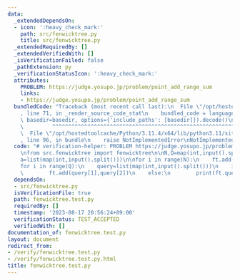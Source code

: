 ```yaml
---
data:
  _extendedDependsOn:
  - icon: ':heavy_check_mark:'
    path: src/fenwicktree.py
    title: src/fenwicktree.py
  _extendedRequiredBy: []
  _extendedVerifiedWith: []
  _isVerificationFailed: false
  _pathExtension: py
  _verificationStatusIcon: ':heavy_check_mark:'
  attributes:
    PROBLEM: https://judge.yosupo.jp/problem/point_add_range_sum
    links:
    - https://judge.yosupo.jp/problem/point_add_range_sum
  bundledCode: "Traceback (most recent call last):\n  File \"/opt/hostedtoolcache/Python/3.11.4/x64/lib/python3.11/site-packages/onlinejudge_verify/documentation/build.py\"\
    , line 71, in _render_source_code_stat\n    bundled_code = language.bundle(stat.path,\
    \ basedir=basedir, options={'include_paths': [basedir]}).decode()\n          \
    \         ^^^^^^^^^^^^^^^^^^^^^^^^^^^^^^^^^^^^^^^^^^^^^^^^^^^^^^^^^^^^^^^^^^^^^^^^^^^^^^^^^\n\
    \  File \"/opt/hostedtoolcache/Python/3.11.4/x64/lib/python3.11/site-packages/onlinejudge_verify/languages/python.py\"\
    , line 96, in bundle\n    raise NotImplementedError\nNotImplementedError\n"
  code: "# verification-helper: PROBLEM https://judge.yosupo.jp/problem/point_add_range_sum\n\
    \nfrom src.fenwicktree import fenwicktree\n\nN,Q=map(int,input().split())\nft=fenwicktree(N)\n\
    a=list(map(int,input().split()))\n\nfor i in range(N):\n    ft.add(i,a[i])\n\n\
    for i in range(Q):\n    query=list(map(int,input().split()))\n    if query[0]==0:\n\
    \        ft.add(query[1],query[2])\n    else:\n        print(ft.query(query[1],query[2]))\n"
  dependsOn:
  - src/fenwicktree.py
  isVerificationFile: true
  path: fenwicktree.test.py
  requiredBy: []
  timestamp: '2023-08-17 20:56:24+09:00'
  verificationStatus: TEST_ACCEPTED
  verifiedWith: []
documentation_of: fenwicktree.test.py
layout: document
redirect_from:
- /verify/fenwicktree.test.py
- /verify/fenwicktree.test.py.html
title: fenwicktree.test.py
---
```

